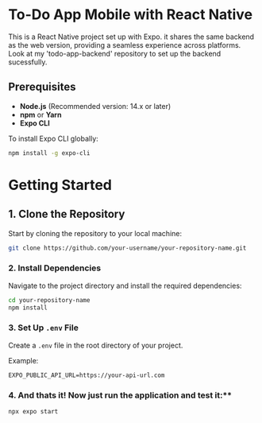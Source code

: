 # To-Do App Mobile with React Native

This is a React Native project set up with Expo. it shares the same backend as the web version, providing a seamless experience across platforms. Look at my 'todo-app-backend' repository to set up the backend sucessfully.

## Prerequisites

- **Node.js** (Recommended version: 14.x or later)
- **npm** or **Yarn**
- **Expo CLI**

To install Expo CLI globally:
```bash
npm install -g expo-cli
```
# Getting Started

## 1. Clone the Repository

Start by cloning the repository to your local machine:

```bash
git clone https://github.com/your-username/your-repository-name.git
```
### 2. Install Dependencies

Navigate to the project directory and install the required dependencies:

```bash 
cd your-repository-name 
npm install
```

### 3. Set Up `.env` File

Create a `.env` file in the root directory of your project.

Example:

```EXPO_PUBLIC_API_URL=https://your-api-url.com```

### 4. And thats it! Now just run the application and test it:**
```bash
npx expo start
```